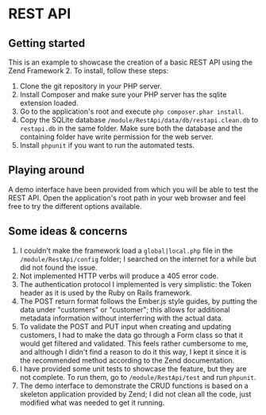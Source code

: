 # REST API
## Getting started
This is an example to showcase the creation of a basic REST API using the Zend Framework 2. To install, follow these steps:

1. Clone the git repository in your PHP server.
2. Install Composer and make sure your PHP server has the sqlite extension loaded.
3. Go to the application's root and execute `php composer.phar install`.
4. Copy the SQLite database `/module/RestApi/data/db/restapi.clean.db` to `restapi.db` in the same folder. Make sure both the database and the containing folder have write permission for the web server.
5. Install `phpunit` if you want to run the automated tests. 

## Playing around
A demo interface have been provided from which you will be able to test the REST API. Open the application's root path in your web browser and feel free to try the different options available.

## Some ideas & concerns
1. I couldn't make the framework load a `global|local.php` file in the `/module/RestApi/config` folder; I searched on the internet for a while but did not found the issue.
2. Not implemented HTTP verbs will produce a 405 error code.
3. The authentication protocol I implemented is very simplistic: the Token header as it is used by the Ruby on Rails framework.
4. The POST return format follows the Ember.js style guides, by putting the data under "customers" or "customer"; this allows for additional metadata information without interferring with the actual data.
5. To validate the POST and PUT input when creating and updating customers, I had to make the data go through a Form class so that it would get filtered and validated. This feels rather cumbersome to me, and although I didn't find a reason to do it this way, I kept it since it is the recommended method according to the Zend documentation.
6. I have provided some unit tests to showcase the feature, but they are not complete. To run them, go to `/module/RestApi/test` and run `phpunit`.
7. The demo interface to demonstrate the CRUD functions is based on a skeleton application provided by Zend; I did not clean all the code, just modified what was needed to get it running. 
